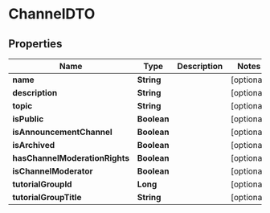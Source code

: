 

# ChannelDTO


## Properties

| Name | Type | Description | Notes |
|------------ | ------------- | ------------- | -------------|
|**name** | **String** |  |  [optional] |
|**description** | **String** |  |  [optional] |
|**topic** | **String** |  |  [optional] |
|**isPublic** | **Boolean** |  |  [optional] |
|**isAnnouncementChannel** | **Boolean** |  |  [optional] |
|**isArchived** | **Boolean** |  |  [optional] |
|**hasChannelModerationRights** | **Boolean** |  |  [optional] |
|**isChannelModerator** | **Boolean** |  |  [optional] |
|**tutorialGroupId** | **Long** |  |  [optional] |
|**tutorialGroupTitle** | **String** |  |  [optional] |



